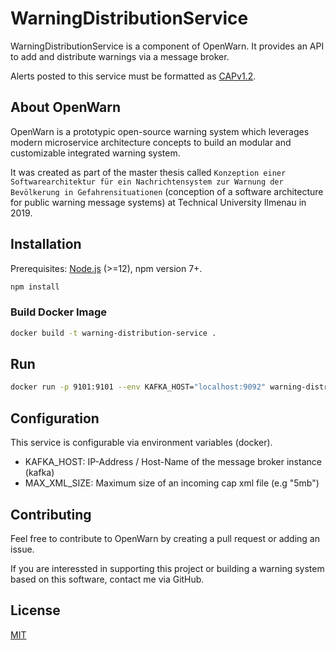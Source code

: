 # WarningDistributionService

WarningDistributionService is a component of OpenWarn. It provides an API to add and distribute warnings via a message broker.

Alerts posted to this service must be formatted as [CAPv1.2](http://docs.oasis-open.org/emergency/cap/v1.2/CAP-v1.2-os.html).

## About OpenWarn

OpenWarn is a prototypic open-source warning system which leverages modern microservice architecture concepts
to build an modular and customizable integrated warning system.

It was created as part of the master thesis called
`Konzeption einer Softwarearchitektur für ein Nachrichtensystem zur Warnung der Bevölkerung in Gefahrensituationen` (conception of a software architecture for public warning message systems) at Technical University Ilmenau in 2019.

## Installation

Prerequisites: [Node.js](https://nodejs.org/en/) (>=12), npm version 7+.

```bash
npm install
```

### Build Docker Image

```bash
docker build -t warning-distribution-service .
```

## Run

```bash
docker run -p 9101:9101 --env KAFKA_HOST="localhost:9092" warning-distribution-service
```

## Configuration

This service is configurable via environment variables (docker).

* KAFKA_HOST: IP-Address / Host-Name of the message broker instance (kafka)
* MAX_XML_SIZE: Maximum size of an incoming cap xml file (e.g "5mb")

## Contributing

Feel free to contribute to OpenWarn by creating a pull request or adding an issue.

If you are interessted in supporting this project or building a warning system based on this software, contact me via GitHub.

## License

  [MIT](LICENSE)
